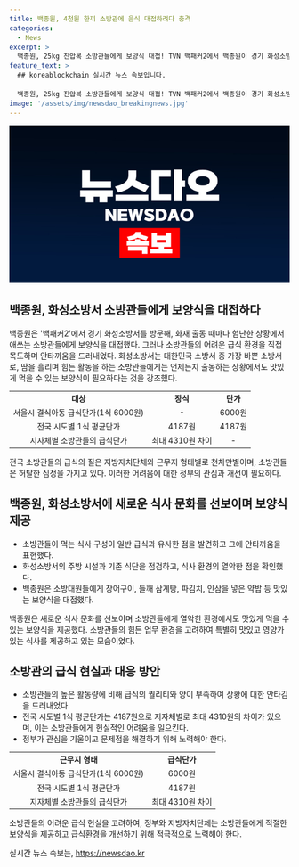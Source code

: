 ```yaml
---
title: 백종원, 4천원 한끼 소방관에 음식 대접하려다 충격
categories:
  - News
excerpt: >
  백종원, 25kg 진압복 소방관들에게 보양식 대접! TVN 백패커2에서 백종원이 경기 화성소방서를 방문해, 소방관들에게 보양식을 대접하며 급식 환경에 안타김 표시. 화성소방서는 한 달 1위 화재 출동 건수를 기록하며, 백종원은 소방관들에게 장어구이, 들깨 삼계탕 등을 제공함. 그러나 소방관들의 급식은 열악해, 백종원은 주방 시설과 식단을 점검하며 안타까워함. 이에 관련하여, 소방관들의 급식의 질과 단가에 대한 문제가 제기되고 있음.
feature_text: >
  ## koreablockchain 실시간 뉴스 속보입니다.

  백종원, 25kg 진압복 소방관들에게 보양식 대접! TVN 백패커2에서 백종원이 경기 화성소방서를 방문해, 소방관들에게 보양식을 대접하며 급식 환경에 안타김 표시. 화성소방서는 한 달 1위 화재 출동 건수를 기록하며, 백종원은 소방관들에게 장어구이, 들깨 삼계탕 등을 제공함. 그러나 소방관들의 급식은 열악해, 백종원은 주방 시설과 식단을 점검하며 안타까워함. 이에 관련하여, 소방관들의 급식의 질과 단가에 대한 문제가 제기되고 있음.
image: '/assets/img/newsdao_breakingnews.jpg'
---
```


<p><img src="/assets/img/newsdao_breakingnews.jpg" alt="koreablockchain 속보" /></p>

<h2 data-ke-size="size26">백종원, 화성소방서 소방관들에게 보양식을 대접하다</h2>

<p data-ke-size="size16">백종원은 '백패커2'에서 경기 화성소방서를 방문해, 화재 출동 때마다 험난한 상황에서 애쓰는 소방관들에게 보양식을 대접했다. 그러나 소방관들의 어려운 급식 환경을 직접 목도하며 안타까움을 드러내었다. 화성소방서는 대한민국 소방서 중 가장 바쁜 소방서로, 땀을 흘리며 힘든 활동을 하는 소방관들에게는 언제든지 출동하는 상황에서도 맛있게 먹을 수 있는 보양식이 필요하다는 것을 강조했다.</p>

<table>
    <tr>
        <td style="text-align: center; height: 17px;"><b>대상</b></td>
        <td style="text-align: center; height: 17px;"><b>장식</b></td>
        <td style="text-align: center; height: 17px;"><b>단가</b></td>
    </tr>
    <tr>
        <td style="text-align: center; height: 17px;">서울시 결식아동 급식단가(1식 6000원)</td>
        <td style="text-align: center; height: 17px;">-</td>
        <td style="text-align: center; height: 17px;">6000원</td>
    </tr>
    <tr>
        <td style="text-align: center; height: 17px;">전국 시도별 1식 평균단가</td>
        <td style="text-align: center; height: 17px;">4187원</td>
        <td style="text-align: center; height: 17px;">4187원</td>
    </tr>
    <tr>
        <td style="text-align: center; height: 17px;">지자체별 소방관들의 급식단가</td>
        <td style="text-align: center; height: 17px;">최대 4310원 차이</td>
        <td style="text-align: center; height: 17px;">-</td>
    </tr>
</table>

<p data-ke-size="size16">전국 소방관들의 급식의 질은 지방자치단체와 근무지 형태별로 천차만별이며, 소방관들은 허탈한 심정을 가지고 있다. 이러한 어려움에 대한 정부의 관심과 개선이 필요하다.</p>

<h2 data-ke-size="size26">백종원, 화성소방서에 새로운 식사 문화를 선보이며 보양식 제공</h2>

<ul>
    <li>소방관들이 먹는 식사 구성이 일반 급식과 유사한 점을 발견하고 그에 안타까움을 표현했다.</li>
    <li>화성소방서의 주방 시설과 기존 식단을 점검하고, 식사 환경의 열악한 점을 확인했다.</li>
    <li>백종원은 소방대원들에게 장어구이, 들깨 삼계탕, 파김치, 인삼을 넣은 약밥 등 맛있는 보양식을 대접했다.</li>
</ul>

<p data-ke-size="size16">백종원은 새로운 식사 문화를 선보이며 소방관들에게 열악한 환경에서도 맛있게 먹을 수 있는 보양식을 제공했다. 소방관들의 힘든 업무 환경을 고려하여 특별히 맛있고 영양가 있는 식사를 제공하고 있는 모습이었다.</p>

<h2 data-ke-size="size26">소방관의 급식 현실과 대응 방안</h2>

<ul>
    <li>소방관들의 높은 활동량에 비해 급식의 퀄리티와 양이 부족하여 상황에 대한 안타김을 드러내었다.</li>
    <li>전국 시도별 1식 평균단가는 4187원으로 지자체별로 최대 4310원의 차이가 있으며, 이는 소방관들에게 현실적인 어려움을 일으킨다.</li>
    <li>정부가 관심을 기울이고 문제점을 해결하기 위해 노력해야 한다.</li>
</ul>

<table>
    <tr>
        <td style="text-align: center; height: 17px;"><b>근무지 형태</b></td>
        <td style="text-align: center; height: 17px;"><b>급식단가</b></td>
    </tr>
    <tr>
        <td style="text-align: center; height: 17px;">서울시 결식아동 급식단가(1식 6000원)</td>
        <td style="text-align: center; height: 17px;">6000원</td>
    </tr>
    <tr>
        <td style="text-align: center; height: 17px;">전국 시도별 1식 평균단가</td>
        <td style="text-align: center; height: 17px;">4187원</td>
    </tr>
    <tr>
        <td style="text-align: center; height: 17px;">지자체별 소방관들의 급식단가</td>
        <td style="text-align: center; height: 17px;">최대 4310원 차이</td>
    </tr>
</table>

<p data-ke-size="size16">소방관들의 어려운 급식 현실을 고려하여, 정부와 지방자치단체는 소방관들에게 적절한 보양식을 제공하고 급식환경을 개선하기 위해 적극적으로 노력해야 한다.</p>
실시간 뉴스 속보는, <a href="https://newsdao.kr" rel="dofollow">https://newsdao.kr</a>


